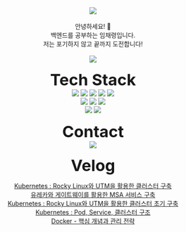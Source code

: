 <div align="center">
  <img src="https://capsule-render.vercel.app/api?type=rounded&color=auto&height=200&section=header&text=Chaereong%20Lim&fontSize=70&desc=welcome%20to%20my%20GitHub&descAlignY=80&descAlign=70&descSize=20">
</div>

<br>

<div align="center">
안녕하세요! 👋
  <br>
백엔드를 공부하는 임채령입니다.
  <br>
저는 포기하지 않고 끝까지 도전합니다!
</div>

<br>

<div align="center">
  <a href="https://hits.seeyoufarm.com">
    <img src="https://hits.seeyoufarm.com/api/count/incr/badge.svg?url=https%3A%2F%2Fgithub.com%2FLimchaereong%2Fhit-counter&count_bg=%2379C83D&title_bg=%23555555&icon=&icon_color=%23E7E7E7&title=hits&edge_flat=false">
  </a>
  <br>
  <!-- <img src="https://github-readme-stats.vercel.app/api?username=Limchaereong&show_icons=true&theme=algolia" alt="Chaereong's GitHub stats">
</div> -->

<br>

<div align="center">
  <b style="font-size: 36px;">Tech Stack</b>
</div>

<div align="center">
  <img src="https://img.shields.io/badge/java-007396?style=for-the-badge&logo=OpenJDK&logoColor=white"> 
  <img src="https://img.shields.io/badge/Spring-6DB33F?style=for-the-badge&logo=Spring&logoColor=white">
  <img src="https://img.shields.io/badge/springboot-6DB33F?style=for-the-badge&logo=springboot&logoColor=white">
  <img src="https://img.shields.io/badge/Spring Data JPA-6DB33F?style=for-the-badge&logo=Spring&logoColor=white">
  <img src="https://img.shields.io/badge/Spring Security-6DB33F?style=for-the-badge&logo=Spring Security&logoColor=white">
  
  <br>
  
  <img src="https://img.shields.io/badge/MySQL-4479A1?style=for-the-badge&logo=MySQL&logoColor=white">
  <img src="https://img.shields.io/badge/RabbitMQ-FF6600?style=for-the-badge&logo=RabbitMQ&logoColor=white">
  <img src="https://img.shields.io/badge/Redis-DC382D?style=for-the-badge&logo=Redis&logoColor=white">
  
  <br>
  
  <img src="https://img.shields.io/badge/docker-%230db7ed.svg?style=for-the-badge&logo=docker&logoColor=white"> 
  <img src="https://img.shields.io/badge/GitHub Actions-2088FF?style=for-the-badge&logo=GitHub Actions&logoColor=white">

<!--<br>-->

  <!--<img src="https://img.shields.io/badge/grafana-%23F46800.svg?style=for-the-badge&logo=grafana&logoColor=white">-->
  <!--<img src="https://img.shields.io/badge/Prometheus-E6522C?style=for-the-badge&logo=Prometheus&logoColor=white">-->
  <!--<img src="https://img.shields.io/badge/Kubernetes-326CE5?style=for-the-badge&logo=Kubernetes&logoColor=white">-->
</div>

<br>

<div align="center">
  <b style="font-size: 36px;">Contact</b>
</div>

<div align="center">
<a href="mailto:sa990422@gmail.com"><img src="https://img.shields.io/badge/Gmail-D0A9F5?style=flat-square&logo=Gmail&logoColor=white&link=mailto:sa990422@gmail.com"/></a>
</div>

<br>



<div align="center">
  <b style="font-size: 36px;">Velog</b>
  <br>
  <!-- BLOG-POST-LIST:START -->
  <ul style="list-style: none; padding-left: 0;">
    <li><a href="https://velog.io/@1im_chaereong/Kubernetes-Rocky-Linux%EC%99%80-UTM%EC%9D%84-%ED%99%9C%EC%9A%A9%ED%95%9C-%ED%81%B4%EB%9F%AC%EC%8A%A4%ED%84%B0-%EA%B5%AC%EC%B6%95" target="_blank">Kubernetes : Rocky Linux와 UTM을 활용한 클러스터 구축</a></li>
    <li><a href="https://velog.io/@1im_chaereong/%EC%9C%A0%EB%A0%88%EC%B9%B4%EC%99%80-%EA%B2%8C%EC%9D%B4%ED%8A%B8%EC%9B%A8%EC%9D%B4%EB%A5%BC-%ED%99%9C%EC%9A%A9%ED%95%9C-MSA-%EC%84%9C%EB%B9%84%EC%8A%A4-%EA%B5%AC%EC%B6%95" target="_blank">유레카와 게이트웨이를 활용한 MSA 서비스 구축</a></li>
    <li><a href="https://velog.io/@1im_chaereong/Kubernetes-Rocky-Linux%EC%99%80-UTM%EC%9D%84-%ED%99%9C%EC%9A%A9%ED%95%9C-%ED%81%B4%EB%9F%AC%EC%8A%A4%ED%84%B0-%EC%B4%88%EA%B8%B0-%EA%B5%AC%EC%B6%95" target="_blank">Kubernetes : Rocky Linux와 UTM을 활용한 클러스터 초기 구축</a></li>
    <li><a href="https://velog.io/@1im_chaereong/Kubernetes-Pod-Service-%ED%81%B4%EB%9F%AC%EC%8A%A4%ED%84%B0-%EA%B5%AC%EC%A1%B0" target="_blank">Kubernetes : Pod, Service, 클러스터 구조</a></li>
    <li><a href="https://velog.io/@1im_chaereong/Docker-%ED%95%B5%EC%8B%AC-%EA%B0%9C%EB%85%90%EA%B3%BC-%EA%B4%80%EB%A6%AC-%EC%A0%84%EB%9E%B5" target="_blank">Docker - 핵심 개념과 관리 전략</a></li>
  </ul>
  <!-- BLOG-POST-LIST:END -->
</div>
